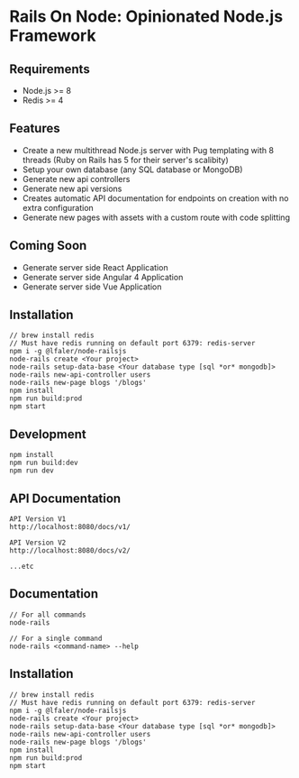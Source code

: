 # Rails On Node: Opinionated Node.js Framework

## Requirements
- Node.js >= 8
- Redis >= 4

## Features
- Create a new multithread Node.js server with Pug templating with 8 threads (Ruby on Rails has 5 for their server's scalibity)
- Setup your own database (any SQL database or MongoDB)
- Generate new api controllers
- Generate new api versions
- Creates automatic API documentation for endpoints on creation with no extra configuration
- Generate new pages with assets with a custom route with code splitting

## Coming Soon
- Generate server side React Application
- Generate server side Angular 4 Application
- Generate server side Vue Application

## Installation
```
// brew install redis
// Must have redis running on default port 6379: redis-server
npm i -g @lfaler/node-railsjs
node-rails create <Your project>
node-rails setup-data-base <Your database type [sql *or* mongodb]>
node-rails new-api-controller users
node-rails new-page blogs '/blogs'
npm install
npm run build:prod
npm start
```

## Development
```
npm install
npm run build:dev
npm run dev
```

## API Documentation
```
API Version V1
http://localhost:8080/docs/v1/

API Version V2
http://localhost:8080/docs/v2/

...etc
```

## Documentation
```
// For all commands
node-rails

// For a single command
node-rails <command-name> --help
```

## Installation
```
// brew install redis
// Must have redis running on default port 6379: redis-server
npm i -g @lfaler/node-railsjs
node-rails create <Your project>
node-rails setup-data-base <Your database type [sql *or* mongodb]>
node-rails new-api-controller users
node-rails new-page blogs '/blogs'
npm install
npm run build:prod
npm start
```